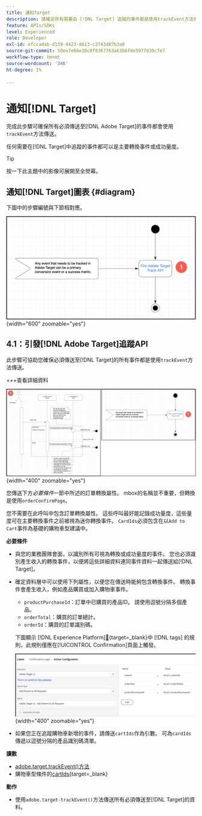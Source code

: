 ```yaml
---
title: 通知Target
description: 請確定所有需要由 [!DNL Target] 追蹤的事件都是使用trackEvent方法傳送。
feature: APIs/SDKs
level: Experienced
role: Developer
exl-id: efccadab-d139-4423-8613-c2743d87b3a0
source-git-commit: 50ee7e66e30c0f8367763a63b6fde5977d30cfe7
workflow-type: tm+mt
source-wordcount: '346'
ht-degree: 1%

---
```


# 通知[!DNL Target]

完成此步驟可確保所有必須傳送至[!DNL Adobe Target]的事件都會使用`trackEvent`方法傳送。

任何需要在[!DNL Target]中追蹤的事件都可以是主要轉換事件或成功量度。

>[!TIP]
>
>按一下此主題中的影像可展開至全熒幕。

## 通知[!DNL Target]圖表 {#diagram}

下圖中的步驟編號與下節相對應。

![通知目標圖表](/help/dev/patterns/recs-atjs/assets/diagram-notify-target.png){width="600" zoomable="yes"}

## 4.1：引發[!DNL Adobe Target]追蹤API

此步驟可協助您確保必須傳送至[!DNL Target]的所有事件都是使用`trackEvent`方法傳送。

+++查看詳細資料

![引發Adobe Target追蹤API圖表](/help/dev/patterns/recs-atjs/assets/fire-adobe-target-track-api-diagram-combined.png){width="400" zoomable="yes"}

您傳送下方&#x200B;*必要條件*&#x200B;一節中所述的訂單轉換屬性。 mbox的名稱並不重要，但轉換是使用`orderConfirmPage`。

您不需要在此呼叫中包含訂單轉換屬性。 這些呼叫最好能記錄成功量度，這些量度可在主要轉換事件之前被視為迷你轉換事件。 `CardIds`必須包含在以`Add to Cart`事件為基礎的購物車型建議中。

**必要條件**

* 與您的業務團隊會面，以識別所有可視為轉換或成功量度的事件。 您也必須識別產生收入的轉換事件，以便將這些詳細資料連同事件資料一起傳送給[!DNL Target]。
* 確定資料層中可以使用下列屬性，以便您在傳送時能夠包含轉換事件。 轉換事件會產生收入，例如產品購買或加入購物車事件。

   * `productPurchaseId`：訂單中已購買的產品ID。 請使用逗號分隔多個產品。
   * `orderTotal`：購買的訂單總計。
   * `orderId`：購買的訂單識別碼。

  下圖顯示 [!DNL Experience Platform][&#128279;](https://experienceleague.adobe.com/docs/tags.html){target=_blank}中 [!DNL tags] 的規則，此規則僅應在[!UICONTROL Confirmation]頁面上觸發。

  ![動作設定頁面](/help/dev/patterns/recs-atjs/assets/action-configuration.png){width="400" zoomable="yes"}

* 如果您正在追蹤購物車新增的事件，請傳送`cartIds`作為引數。 可為`cardIds`傳遞以逗號分隔的產品識別碼清單。

**讀數**

* [adobe.target.trackEvent()方法](/help/dev/implement/client-side/atjs/atjs-functions/adobe-target-trackevent.md)
* 購物車型條件的[cartIds](https://experienceleague.adobe.com/docs/target/using/recommendations/criteria/base-the-recommendation-on-a-recommendation-key.html?lang=en#cart-based){target=_blank}

**動作**

* 使用`adobe.target-trackEvent()`方法傳送所有必須傳送至[!DNL Target]的資料。
